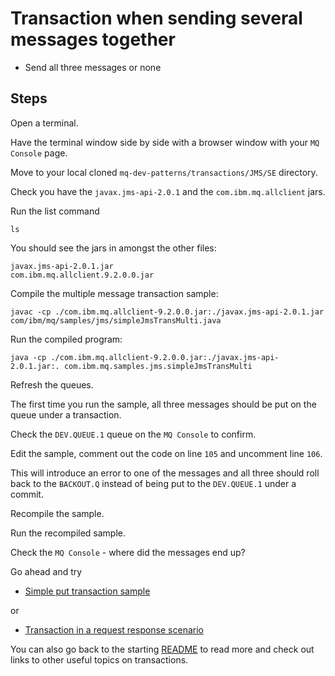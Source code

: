 Transaction when sending several messages together
==================================================

  * Send all three messages or none


## Steps

Open a terminal.

Have the terminal window side by side with a browser window with your `MQ Console` page.

Move to your local cloned `mq-dev-patterns/transactions/JMS/SE` directory.

Check you have the `javax.jms-api-2.0.1` and the `com.ibm.mq.allclient` jars.

Run the list command

```
ls
```

You should see the jars in amongst the other files:

```
javax.jms-api-2.0.1.jar
com.ibm.mq.allclient.9.2.0.0.jar
```

Compile the multiple message transaction sample:

```
javac -cp ./com.ibm.mq.allclient-9.2.0.0.jar:./javax.jms-api-2.0.1.jar com/ibm/mq/samples/jms/simpleJmsTransMulti.java
```

Run the compiled program:

```
java -cp ./com.ibm.mq.allclient-9.2.0.0.jar:./javax.jms-api-2.0.1.jar:. com.ibm.mq.samples.jms.simpleJmsTransMulti
```

Refresh the queues.

The first time you run the sample, all three messages should be put on the queue under a transaction.

Check the `DEV.QUEUE.1` queue on the `MQ Console` to confirm.

Edit the sample, comment out the code on line `105` and uncomment line `106`.

This will introduce an error to one of the messages and all three should roll back to the `BACKOUT.Q` instead of being put to the `DEV.QUEUE.1` under a commit.

Recompile the sample.

Run the recompiled sample.

Check the `MQ Console` - where did the messages end up?


Go ahead and try

- [Simple put transaction sample](simpleJMSTransaction.md)

or

- [Transaction in a request response scenario](simpleJMSTransReqRespReadme.md)


You can also go back to the starting [README](README.md) to read more and check out links to other useful topics on transactions.
